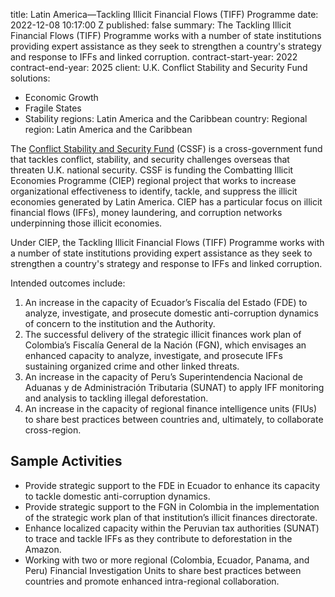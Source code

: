
title: Latin America—Tackling Illicit Financial Flows (TIFF) Programme
date: 2022-12-08 10:17:00 Z
published: false
summary: The Tackling Illicit Financial Flows (TIFF) Programme works with a number
  of state institutions providing expert assistance as they seek to strengthen a country's
  strategy and response to IFFs and linked corruption.
contract-start-year: 2022
contract-end-year: 2025
client: U.K. Conflict Stability and Security Fund
solutions:
- Economic Growth
- Fragile States
- Stability
regions: Latin America and the Caribbean
country: Regional
region: Latin America and the Caribbean


The [Conflict Stability and Security Fund](https://www.gov.uk/government/organisations/conflict-stability-and-security-fund/about) (CSSF) is a cross-government fund that tackles conflict, stability, and security challenges overseas that threaten U.K. national security. CSSF is funding the Combatting Illicit Economies Programme (CIEP) regional project that works to increase organizational effectiveness to identify, tackle, and suppress the illicit economies generated by Latin America. CIEP has a particular focus on illicit financial flows (IFFs), money laundering, and corruption networks underpinning those illicit economies.

Under CIEP, the Tackling Illicit Financial Flows (TIFF) Programme works with a number of state institutions providing expert assistance as they seek to strengthen a country's strategy and response to IFFs and linked corruption.

Intended outcomes include:
1. An increase in the capacity of Ecuador’s Fiscalía del Estado (FDE) to analyze, investigate, and prosecute domestic anti-corruption dynamics of concern to the institution and the Authority.
2. The successful delivery of the strategic illicit finances work plan of Colombia’s Fiscalía General de la Nación (FGN), which envisages an enhanced capacity to analyze, investigate, and prosecute IFFs sustaining organized crime and other linked threats.
3. An increase in the capacity of Peru’s Superintendencia Nacional de Aduanas y de Administración Tributaria (SUNAT) to apply IFF monitoring and analysis to tackling illegal deforestation.
4. An increase in the capacity of regional finance intelligence units (FIUs) to share best practices between countries and, ultimately, to collaborate cross-region.

## Sample Activities

* Provide strategic support to the FDE in Ecuador to enhance its capacity to tackle domestic anti-corruption dynamics.
* Provide strategic support to the FGN in Colombia in the implementation of the strategic work plan of that institution’s illicit finances directorate.
* Enhance localized capacity within the Peruvian tax authorities (SUNAT) to trace and tackle IFFs as they contribute to deforestation in the Amazon.
* Working with two or more regional (Colombia, Ecuador, Panama, and Peru) Financial Investigation Units to share best practices between countries and promote enhanced intra-regional collaboration.
